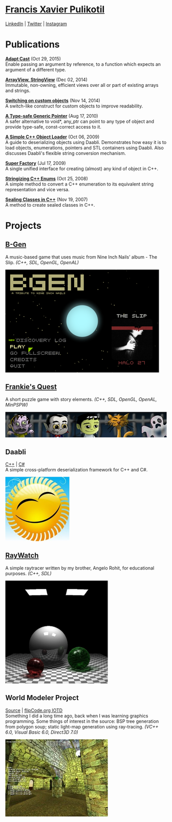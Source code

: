 # [Francis Xavier Pulikotil](https://francisxavier.github.io/)

[LinkedIn](https://www.linkedin.com/in/francisxavierjp/) \| [Twitter](https://twitter.com/francisxavierjp) \| [Instagram](https://www.instagram.com/francisxavierjp)  

# Publications

[**Adapt Cast**](https://www.codeproject.com/Tips/1042460/Adapt-Cast) (Oct 29, 2015)  
Enable passing an argument by reference, to a function which expects an argument of a different type.  

[**ArrayView, StringView**](https://www.codeproject.com/Articles/848746/ArrayView-StringView) (Dec 02, 2014)  
Immutable, non-owning, efficient views over all or part of existing arrays and strings.  

[**Switching on custom objects**](https://www.codeproject.com/Tips/842266/Switch-custom-object) (Nov 14, 2014)  
A switch-like construct for custom objects to improve readability.  

[**A Type-safe Generic Pointer**](https://www.codeproject.com/Articles/159454/A-Type-safe-Generic-Pointer) (Aug 17, 2010)  
A safer alternative to void*, any_ptr can point to any type of object and provide type-safe, const-correct access to it.  

[**A Simple C++ Object Loader**](https://sourceforge.net/p/daabli/code/HEAD/tree/trunk/Docs/Guide%20I.pdf?format=raw) (Oct 06, 2009)  
A guide to deserializing objects using Daabli. Demonstrates how easy it is to load objects, enumerations, pointers and STL containers using Daabli. Also discusses Daabli's flexible string conversion mechanism.  

[**Super Factory**](https://www.codeproject.com/Articles/254722/Super-Factory) (Jul 17, 2009)  
A single unified interface for creating (almost) any kind of object in C++.  

[**Stringizing C++ Enums**](https://www.codeproject.com/Articles/42035/Enum-to-String-and-Vice-Versa-in-C) (Oct 25, 2008)  
A simple method to convert a C++ enumeration to its equivalent string representation and vice versa.  

[**Sealing Classes in C++**](https://www.codeproject.com/Articles/42021/Sealing-Classes-in-C) (Nov 19, 2007)  
A method to create sealed classes in C++.  

# Projects

## [B-Gen](http://bgengame.blogspot.com/)
A music-based game that uses music from Nine Inch Nails’ album - The Slip. _(C++, SDL, OpenGL, OpenAL)_

<img src="images/bgen.png" alt="B-Gen title screen">

## [Frankie's Quest](http://frankiesquest.blogspot.com/)
A short puzzle game with story elements. _(C++, SDL, OpenGL, OpenAL, MinPSPW)_

<img src="images/frankiesquest.jpg" alt="Frankie's Quest banner">

## Daabli
[C++](http://daabli.sourceforge.net/) \| [C#](http://daabli.codeplex.com/)  
A simple cross-platform deserialization framework for C++ and C#.

<img src="images/daabli_logo.jpg" alt="Daabli logo">

## [RayWatch](http://sourceforge.net/projects/raywatch/)
A simple raytracer written by my brother, Angelo Rohit, for educational purposes. _(C++, SDL)_

<img src="images/raywatch.jpg" alt="Raywatch sample render" width="320">

## World Modeler Project
[Source](downloads/wmp_source.zip) \| [flipCode.org IOTD](http://www.flipcode.com/archives/09-25-2003.shtml)  
Something I did a long time ago, back when I was learning graphics programming. Some things of interest in the source: BSP tree generation from polygon soup; static light-map generation using ray-tracing. _(VC++ 6.0, Visual Basic 6.0, Direct3D 7.0)_

<img src="images/wmp.jpg" alt="World Modeler Project screenshot" width="320">
